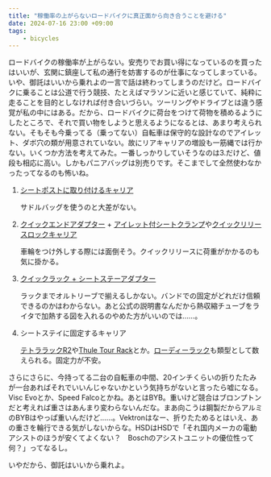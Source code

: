 ```yaml
---
title: "稼働率の上がらないロードバイクに真正面から向き合うことを避ける"
date: 2024-07-16 23:00 +09:00
tags:   
    - bicycles
---
```


ロードバイクの稼働率が上がらない。安売りでお買い得になっているのを買ったはいいが、玄関に鎮座して私の通行を妨害するのが仕事になってしまっている。いや、御託はいいから乗れよの一言で話は終わってしまうのだけど。ロードバイクに乗ることは公道で行う競技、たとえばマラソンに近いと感じていて、純粋に走ることを目的としなければ付き合いづらい。ツーリングやドライブとは違う感覚が私の中にはある。だから、ロードバイクに荷台をつけて荷物を積めるようにしたところで、それで買い物をしようと思えるようになるとは、あまり考えられない。そもそも今乗ってる（乗ってない）自転車は保守的な設計なのでアイレット、ダボ穴の類が用意されていない。故にリアキャリアの増設も一筋縄では行かない。いくつか方法を考えてみた。一番しっかりしていそうなのは3.だけど、値段も相応に高い。しかもパニアバッグは別売りです。そこまでして全然使わなかったってなるのも怖いね。

1. [シートポストに取り付けるキャリア](https://www.gottsuprice.jp/?pid=172352856)

    サドルバッグを使うのと大差がない。

2. [クイックエンドアダプター](https://online.ysroad.co.jp/shop/g/g4948107092923/) + [アイレット付シートクランプ](https://gizaproducts.jp/products/seat-clamp-w-carrier-eyelet/)や[クイックリリースロックキャリア](https://www.riteway-jp.com/pa/shop/9919/)

    車輪をつけ外しする際には面倒そう。クイックリリースに荷重がかかるのも気に掛かる。

3. [クイックラック + シートステーアダプター](http://g-style.ne.jp/item.php?brand_id=21&item_category_id=305)

    ラックまでオルトリーブで揃えるしかない。バンドでの固定がどれだけ信頼できるのかはわからない。あと公式の説明書なんだから熱収縮チューブをライタで加熱する図を入れるのやめた方がいいのでは……。

4. シートステイに固定するキャリア

    [テトララックR2](https://topeak.jp/products/tetrarack-r2/)や[Thule Tour Rack](https://www.thule.com/ja-jp/bike-packs-bags-and-racks/panniers-and-bike-bags/thule-tour-rack-_-100090)とか。[ローディーラック](https://topeak.jp/products/roadie-rack/)も類型として数えられる。固定力が不安。

さらにさらに、今持ってる二台の自転車の中間、20インチくらいの折りたたみが一台あればそれでいいんじゃないかという気持ちがないと言ったら嘘になる。Visc Evoとか、Speed Falcoとかね。あとはBYB。重いけど競合はブロンプトンだと考えれば重さはあんまり変わらないんだな。まあ向こうは鋼製だからアルミのBYBはやっぱ重いんだけど……。Vektronはなー、折りたためるとはいえ、あの重さを輪行できる気がしないからな。HSDはHSDで「それ国内メーカの電動アシストのほうが安くてよくない？　Boschのアシストユニットの優位性って何？」ってなるし。

いやだから、御託はいいから乗れよ。
